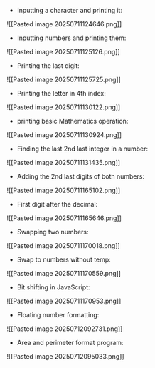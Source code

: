 - Inputting a character and printing it:

![[Pasted image 20250711124646.png]]

- Inputting numbers and printing them:

![[Pasted image 20250711125126.png]]

- Printing the last digit:

![[Pasted image 20250711125725.png]]

- Printing the letter in 4th index:

![[Pasted image 20250711130122.png]]

- printing basic Mathematics operation:

![[Pasted image 20250711130924.png]]

- Finding the last 2nd last integer in a number:

![[Pasted image 20250711131435.png]]

- Adding the 2nd last digits of both numbers: 

![[Pasted image 20250711165102.png]]

- First digit after the decimal:

![[Pasted image 20250711165646.png]]

- Swapping two numbers:

![[Pasted image 20250711170018.png]]

- Swap to numbers without temp:

![[Pasted image 20250711170559.png]]

- Bit shifting in JavaScript:

![[Pasted image 20250711170953.png]]

- Floating number formatting:

![[Pasted image 20250712092731.png]]

- Area and perimeter format program:

![[Pasted image 20250712095033.png]]
